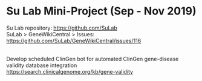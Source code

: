 # Su Lab Mini-Project (Sep - Nov 2019)

Su Lab repository: https://github.com/SuLab </br>
SuLab > GeneWikiCentral > Issues: https://github.com/SuLab/GeneWikiCentral/issues/116 </br> </br>

Develop scheduled ClinGen bot for automated ClinGen gene-disease validity database integration </br>
https://search.clinicalgenome.org/kb/gene-validity
